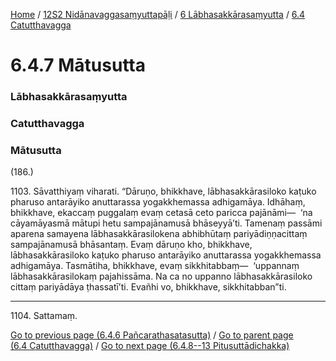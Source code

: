 
[Home](/) / [12S2 Nidānavaggasaṃyuttapāḷi](/tipitaka/12S2.md) / [6 Lābhasakkārasaṃyutta](/tipitaka/12S2/6.md) / [6.4 Catutthavagga](/tipitaka/12S2/6/6.4.md)

# 6.4.7 Mātusutta

### Lābhasakkārasaṃyutta

### Catutthavagga

### Mātusutta

(186.)

1103\. Sāvatthiyaṃ viharati. “Dāruṇo, bhikkhave, lābhasakkārasiloko kaṭuko pharuso antarāyiko anuttarassa yogakkhemassa adhigamāya. Idhāhaṃ, bhikkhave, ekaccaṃ puggalaṃ evaṃ cetasā ceto paricca pajānāmi—  ‘na cāyamāyasmā mātupi hetu sampajānamusā bhāseyyā’ti. Tamenaṃ passāmi aparena samayena lābhasakkārasilokena abhibhūtaṃ pariyādiṇṇacittaṃ sampajānamusā bhāsantaṃ. Evaṃ dāruṇo kho, bhikkhave, lābhasakkārasiloko kaṭuko pharuso antarāyiko anuttarassa yogakkhemassa adhigamāya. Tasmātiha, bhikkhave, evaṃ sikkhitabbaṃ—  ‘uppannaṃ lābhasakkārasilokaṃ pajahissāma. Na ca no uppanno lābhasakkārasiloko cittaṃ pariyādāya ṭhassatī’ti. Evañhi vo, bhikkhave, sikkhitabban”ti.

---

1104\. Sattamaṃ.



[Go to previous page (6.4.6 Pañcarathasatasutta)](/tipitaka/12S2/6/6.4/6.4.6.md) / [Go to parent page (6.4 Catutthavagga)](/tipitaka/12S2/6/6.4.md) / [Go to next page (6.4.8--13 Pitusuttādichakka)](/tipitaka/12S2/6/6.4/6.4.8--13.md)


